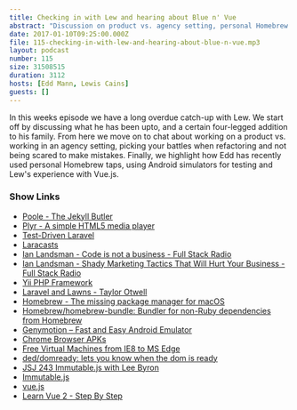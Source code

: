 ```yaml
---
title: Checking in with Lew and hearing about Blue n' Vue
abstract: "Discussion on product vs. agency setting, personal Homebrew taps and Vue.js"
date: 2017-01-10T09:25:00.000Z
file: 115-checking-in-with-lew-and-hearing-about-blue-n-vue.mp3
layout: podcast
number: 115
size: 31508515
duration: 3112
hosts: [Edd Mann, Lewis Cains]
guests: []
---
```


In this weeks episode we have a long overdue catch-up with Lew.
We start off by discussing what he has been upto, and a certain four-legged addition to his family.
From here we move on to chat about working on a product vs. working in an agency setting, picking your battles when refactoring and not being scared to make mistakes.
Finally, we highlight how Edd has recently used personal Homebrew taps, using Android simulators for testing and Lew's experience with Vue.js.

### Show Links

- [Poole - The Jekyll Butler](http://getpoole.com/)
- [Plyr - A simple HTML5 media player](https://plyr.io/)
- [Test-Driven Laravel](https://course.testdrivenlaravel.com/early-access)
- [Laracasts](https://laracasts.com/)
- [Ian Landsman - Code is not a business - Full Stack Radio](http://www.fullstackradio.com/20)
- [Ian Landsman - Shady Marketing Tactics That Will Hurt Your Business - Full Stack Radio](http://www.fullstackradio.com/55)
- [Yii PHP Framework](http://www.yiiframework.com/)
- [Laravel and Lawns - Taylor Otwell](https://medium.com/@taylorotwell/laravel-lawns-bca94903d814#.b3aht5ipf)
- [Homebrew - The missing package manager for macOS](http://brew.sh/)
- [Homebrew/homebrew-bundle: Bundler for non-Ruby dependencies from Homebrew](https://github.com/Homebrew/homebrew-bundle)
- [Genymotion – Fast and Easy Android Emulator](https://www.genymotion.com/)
- [Chrome Browser APKs](http://www.apkmirror.com/apk/google-inc/chrome/)
- [Free Virtual Machines from IE8 to MS Edge](https://developer.microsoft.com/en-us/microsoft-edge/tools/vms/)
- [ded/domready: lets you know when the dom is ready](https://github.com/ded/domready)
- [JSJ 243 Immutable.js with Lee Byron](https://devchat.tv/js-jabber/jsj-243-immutable-js-with-lee-byron)
- [Immutable.js](https://facebook.github.io/immutable-js/)
- [vue.js](https://vuejs.org/)
- [Learn Vue 2 - Step By Step](http://vuecasts.com)
